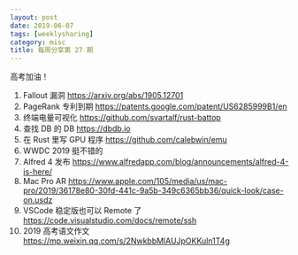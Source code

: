 ```yaml
---
layout: post
date: 2019-06-07
tags: [weeklysharing]
category: misc
title: 每周分享第 27 期
---
```


高考加油！

1. Fallout 漏洞 https://arxiv.org/abs/1905.12701
2. PageRank 专利到期 https://patents.google.com/patent/US6285999B1/en
3. 终端电量可视化 https://github.com/svartalf/rust-battop
4. 查找 DB 的 DB https://dbdb.io
5. 在 Rust 里写 GPU 程序 https://github.com/calebwin/emu
6. WWDC 2019 挺不错的
7. Alfred 4 发布 https://www.alfredapp.com/blog/announcements/alfred-4-is-here/
8. Mac Pro AR https://www.apple.com/105/media/us/mac-pro/2019/36178e80-30fd-441c-9a5b-349c6365bb36/quick-look/case-on.usdz
9. VSCode 稳定版也可以 Remote 了 https://code.visualstudio.com/docs/remote/ssh
10. 2019 高考语文作文 https://mp.weixin.qq.com/s/2NwkbbMlAUJpOKKuln1T4g
